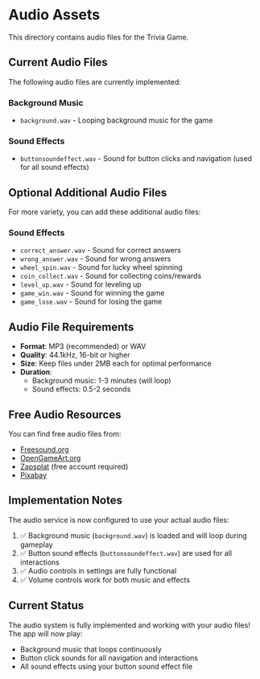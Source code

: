 # Audio Assets

This directory contains audio files for the Trivia Game.

## Current Audio Files

The following audio files are currently implemented:

### Background Music
- `background.wav` - Looping background music for the game

### Sound Effects
- `buttonsoundeffect.wav` - Sound for button clicks and navigation (used for all sound effects)

## Optional Additional Audio Files

For more variety, you can add these additional audio files:

### Sound Effects
- `correct_answer.wav` - Sound for correct answers
- `wrong_answer.wav` - Sound for wrong answers
- `wheel_spin.wav` - Sound for lucky wheel spinning
- `coin_collect.wav` - Sound for collecting coins/rewards
- `level_up.wav` - Sound for leveling up
- `game_win.wav` - Sound for winning the game
- `game_lose.wav` - Sound for losing the game

## Audio File Requirements

- **Format**: MP3 (recommended) or WAV
- **Quality**: 44.1kHz, 16-bit or higher
- **Size**: Keep files under 2MB each for optimal performance
- **Duration**: 
  - Background music: 1-3 minutes (will loop)
  - Sound effects: 0.5-2 seconds

## Free Audio Resources

You can find free audio files from:
- [Freesound.org](https://freesound.org/)
- [OpenGameArt.org](https://opengameart.org/)
- [Zapsplat](https://www.zapsplat.com/) (free account required)
- [Pixabay](https://pixabay.com/music/)

## Implementation Notes

The audio service is now configured to use your actual audio files:

1. ✅ Background music (`background.wav`) is loaded and will loop during gameplay
2. ✅ Button sound effects (`buttonsoundeffect.wav`) are used for all interactions
3. ✅ Audio controls in settings are fully functional
4. ✅ Volume controls work for both music and effects

## Current Status

The audio system is fully implemented and working with your audio files! The app will now play:
- Background music that loops continuously
- Button click sounds for all navigation and interactions
- All sound effects using your button sound effect file
